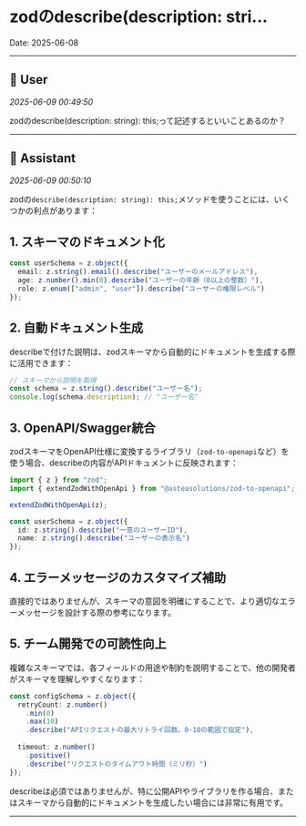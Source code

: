 # zodのdescribe(description: stri...

Date: 2025-06-08

---

## 👤 User
*2025-06-09 00:49:50*

zodのdescribe(description: string): this;って記述するといいことあるのか？

---

## 🤖 Assistant
*2025-06-09 00:50:10*

zodの`describe(description: string): this;`メソッドを使うことには、いくつかの利点があります：

## 1. **スキーマのドキュメント化**
```typescript
const userSchema = z.object({
  email: z.string().email().describe("ユーザーのメールアドレス"),
  age: z.number().min(0).describe("ユーザーの年齢（0以上の整数）"),
  role: z.enum(["admin", "user"]).describe("ユーザーの権限レベル")
});
```

## 2. **自動ドキュメント生成**
describeで付けた説明は、zodスキーマから自動的にドキュメントを生成する際に活用できます：

```typescript
// スキーマから説明を取得
const schema = z.string().describe("ユーザー名");
console.log(schema.description); // "ユーザー名"
```

## 3. **OpenAPI/Swagger統合**
zodスキーマをOpenAPI仕様に変換するライブラリ（`zod-to-openapi`など）を使う場合、describeの内容がAPIドキュメントに反映されます：

```typescript
import { z } from "zod";
import { extendZodWithOpenApi } from "@asteasolutions/zod-to-openapi";

extendZodWithOpenApi(z);

const userSchema = z.object({
  id: z.string().describe("一意のユーザーID"),
  name: z.string().describe("ユーザーの表示名")
});
```

## 4. **エラーメッセージのカスタマイズ補助**
直接的ではありませんが、スキーマの意図を明確にすることで、より適切なエラーメッセージを設計する際の参考になります。

## 5. **チーム開発での可読性向上**
複雑なスキーマでは、各フィールドの用途や制約を説明することで、他の開発者がスキーマを理解しやすくなります：

```typescript
const configSchema = z.object({
  retryCount: z.number()
    .min(0)
    .max(10)
    .describe("APIリクエストの最大リトライ回数。0-10の範囲で指定"),
  
  timeout: z.number()
    .positive()
    .describe("リクエストのタイムアウト時間（ミリ秒）")
});
```

describeは必須ではありませんが、特に公開APIやライブラリを作る場合、またはスキーマから自動的にドキュメントを生成したい場合には非常に有用です。

---
